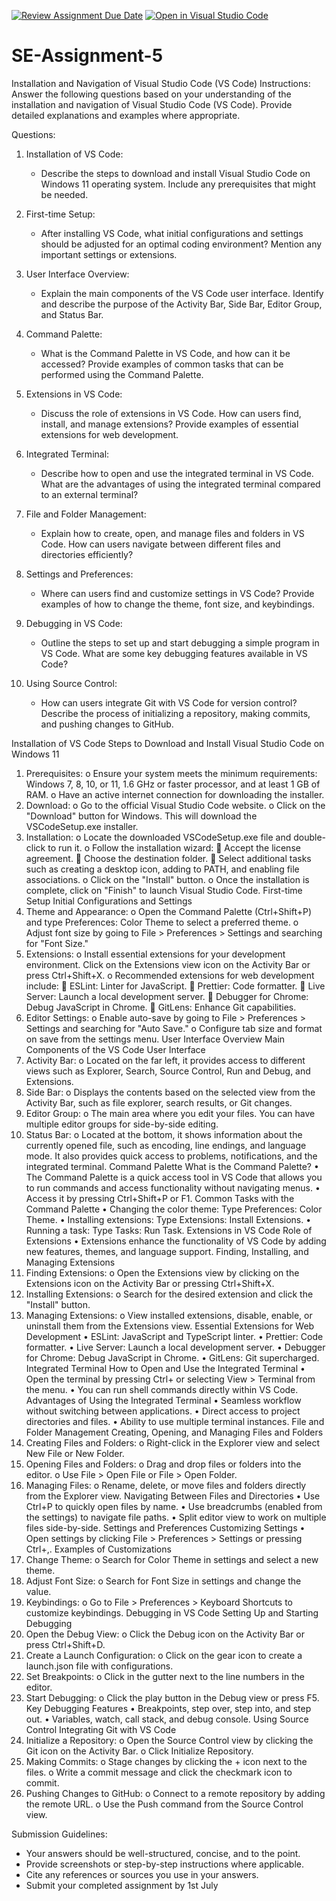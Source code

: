 [![Review Assignment Due Date](https://classroom.github.com/assets/deadline-readme-button-22041afd0340ce965d47ae6ef1cefeee28c7c493a6346c4f15d667ab976d596c.svg)](https://classroom.github.com/a/XoLGRbHq)
[![Open in Visual Studio Code](https://classroom.github.com/assets/open-in-vscode-2e0aaae1b6195c2367325f4f02e2d04e9abb55f0b24a779b69b11b9e10269abc.svg)](https://classroom.github.com/online_ide?assignment_repo_id=15316140&assignment_repo_type=AssignmentRepo)
# SE-Assignment-5
Installation and Navigation of Visual Studio Code (VS Code)
 Instructions:
Answer the following questions based on your understanding of the installation and navigation of Visual Studio Code (VS Code). Provide detailed explanations and examples where appropriate.

 Questions:

1. Installation of VS Code:
   - Describe the steps to download and install Visual Studio Code on Windows 11 operating system. Include any prerequisites that might be needed.

2. First-time Setup:
   - After installing VS Code, what initial configurations and settings should be adjusted for an optimal coding environment? Mention any important settings or extensions.

3. User Interface Overview:
   - Explain the main components of the VS Code user interface. Identify and describe the purpose of the Activity Bar, Side Bar, Editor Group, and Status Bar.

4. Command Palette:
   - What is the Command Palette in VS Code, and how can it be accessed? Provide examples of common tasks that can be performed using the Command Palette.

5. Extensions in VS Code:
   - Discuss the role of extensions in VS Code. How can users find, install, and manage extensions? Provide examples of essential extensions for web development.

6. Integrated Terminal:
   - Describe how to open and use the integrated terminal in VS Code. What are the advantages of using the integrated terminal compared to an external terminal?

7. File and Folder Management:
   - Explain how to create, open, and manage files and folders in VS Code. How can users navigate between different files and directories efficiently?

8. Settings and Preferences:
   - Where can users find and customize settings in VS Code? Provide examples of how to change the theme, font size, and keybindings.

9. Debugging in VS Code:
   - Outline the steps to set up and start debugging a simple program in VS Code. What are some key debugging features available in VS Code?

10. Using Source Control:
    - How can users integrate Git with VS Code for version control? Describe the process of initializing a repository, making commits, and pushing changes to GitHub.


   Installation of VS Code
Steps to Download and Install Visual Studio Code on Windows 11
1.	Prerequisites:
o	Ensure your system meets the minimum requirements: Windows 7, 8, 10, or 11, 1.6 GHz or faster processor, and at least 1 GB of RAM.
o	Have an active internet connection for downloading the installer.
2.	Download:
o	Go to the official Visual Studio Code website.
o	Click on the "Download" button for Windows. This will download the VSCodeSetup.exe installer.
3.	Installation:
o	Locate the downloaded VSCodeSetup.exe file and double-click to run it.
o	Follow the installation wizard:
	Accept the license agreement.
	Choose the destination folder.
	Select additional tasks such as creating a desktop icon, adding to PATH, and enabling file associations.
o	Click on the "Install" button.
o	Once the installation is complete, click on "Finish" to launch Visual Studio Code.
First-time Setup
Initial Configurations and Settings
1.	Theme and Appearance:
o	Open the Command Palette (Ctrl+Shift+P) and type Preferences: Color Theme to select a preferred theme.
o	Adjust font size by going to File > Preferences > Settings and searching for "Font Size."
2.	Extensions:
o	Install essential extensions for your development environment. Click on the Extensions view icon on the Activity Bar or press Ctrl+Shift+X.
o	Recommended extensions for web development include:
	ESLint: Linter for JavaScript.
	Prettier: Code formatter.
	Live Server: Launch a local development server.
	Debugger for Chrome: Debug JavaScript in Chrome.
	GitLens: Enhance Git capabilities.
3.	Editor Settings:
o	Enable auto-save by going to File > Preferences > Settings and searching for "Auto Save."
o	Configure tab size and format on save from the settings menu.
User Interface Overview
Main Components of the VS Code User Interface
1.	Activity Bar:
o	Located on the far left, it provides access to different views such as Explorer, Search, Source Control, Run and Debug, and Extensions.
2.	Side Bar:
o	Displays the contents based on the selected view from the Activity Bar, such as file explorer, search results, or Git changes.
3.	Editor Group:
o	The main area where you edit your files. You can have multiple editor groups for side-by-side editing.
4.	Status Bar:
o	Located at the bottom, it shows information about the currently opened file, such as encoding, line endings, and language mode. It also provides quick access to problems, notifications, and the integrated terminal.
Command Palette
What is the Command Palette?
•	The Command Palette is a quick access tool in VS Code that allows you to run commands and access functionality without navigating menus.
•	Access it by pressing Ctrl+Shift+P or F1.
Common Tasks with the Command Palette
•	Changing the color theme: Type Preferences: Color Theme.
•	Installing extensions: Type Extensions: Install Extensions.
•	Running a task: Type Tasks: Run Task.
Extensions in VS Code
Role of Extensions
•	Extensions enhance the functionality of VS Code by adding new features, themes, and language support.
Finding, Installing, and Managing Extensions
1.	Finding Extensions:
o	Open the Extensions view by clicking on the Extensions icon on the Activity Bar or pressing Ctrl+Shift+X.
2.	Installing Extensions:
o	Search for the desired extension and click the "Install" button.
3.	Managing Extensions:
o	View installed extensions, disable, enable, or uninstall them from the Extensions view.
Essential Extensions for Web Development
•	ESLint: JavaScript and TypeScript linter.
•	Prettier: Code formatter.
•	Live Server: Launch a local development server.
•	Debugger for Chrome: Debug JavaScript in Chrome.
•	GitLens: Git supercharged.
Integrated Terminal
How to Open and Use the Integrated Terminal
•	Open the terminal by pressing Ctrl+ or selecting View > Terminal from the menu.
•	You can run shell commands directly within VS Code.
Advantages of Using the Integrated Terminal
•	Seamless workflow without switching between applications.
•	Direct access to project directories and files.
•	Ability to use multiple terminal instances.
File and Folder Management
Creating, Opening, and Managing Files and Folders
1.	Creating Files and Folders:
o	Right-click in the Explorer view and select New File or New Folder.
2.	Opening Files and Folders:
o	Drag and drop files or folders into the editor.
o	Use File > Open File or File > Open Folder.
3.	Managing Files:
o	Rename, delete, or move files and folders directly from the Explorer view.
Navigating Between Files and Directories
•	Use Ctrl+P to quickly open files by name.
•	Use breadcrumbs (enabled from the settings) to navigate file paths.
•	Split editor view to work on multiple files side-by-side.
Settings and Preferences
Customizing Settings
•	Open settings by clicking File > Preferences > Settings or pressing Ctrl+,.
Examples of Customizations
1.	Change Theme:
o	Search for Color Theme in settings and select a new theme.
2.	Adjust Font Size:
o	Search for Font Size in settings and change the value.
3.	Keybindings:
o	Go to File > Preferences > Keyboard Shortcuts to customize keybindings.
Debugging in VS Code
Setting Up and Starting Debugging
1.	Open the Debug View:
o	Click the Debug icon on the Activity Bar or press Ctrl+Shift+D.
2.	Create a Launch Configuration:
o	Click on the gear icon to create a launch.json file with configurations.
3.	Set Breakpoints:
o	Click in the gutter next to the line numbers in the editor.
4.	Start Debugging:
o	Click the play button in the Debug view or press F5.
Key Debugging Features
•	Breakpoints, step over, step into, and step out.
•	Variables, watch, call stack, and debug console.
Using Source Control
Integrating Git with VS Code
1.	Initialize a Repository:
o	Open the Source Control view by clicking the Git icon on the Activity Bar.
o	Click Initialize Repository.
2.	Making Commits:
o	Stage changes by clicking the + icon next to the files.
o	Write a commit message and click the checkmark icon to commit.
3.	Pushing Changes to GitHub:
o	Connect to a remote repository by adding the remote URL.
o	Use the Push command from the Source Control view.



 Submission Guidelines:
- Your answers should be well-structured, concise, and to the point.
- Provide screenshots or step-by-step instructions where applicable.
- Cite any references or sources you use in your answers.
- Submit your completed assignment by 1st July 

